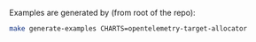 Examples are generated by (from root of the repo):

```sh
make generate-examples CHARTS=opentelemetry-target-allocator
```
